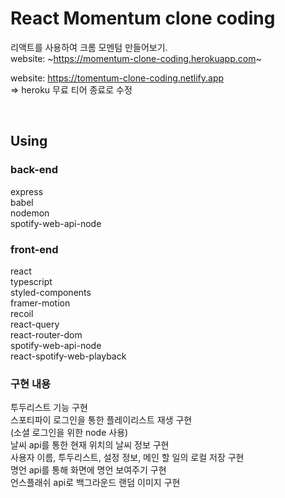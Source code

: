 # React Momentum clone coding

리액트를 사용하여 크롬 모멘텀 만들어보기.
<br>
website: ~https://momentum-clone-coding.herokuapp.com~

website: https://tomentum-clone-coding.netlify.app
<br> => heroku 무료 티어 종료로 수정

<br>

## Using

### back-end

express<br>
babel<br>
nodemon<br>
spotify-web-api-node<br>

### front-end

react<br>
typescript<br>
styled-components<br>
framer-motion<br>
recoil<br>
react-query<br>
react-router-dom<br>
spotify-web-api-node<br>
react-spotify-web-playback<br>

### 구현 내용

투두리스트 기능 구현<br>
스포티파이 로그인을 통한 플레이리스트 재생 구현<br>
(소셜 로그인을 위한 node 사용)<br>
날씨 api를 통한 현재 위치의 날씨 정보 구현<br>
사용자 이름, 투두리스트, 설정 정보, 메인 할 일의 로컬 저장 구현<br>
명언 api를 통해 화면에 명언 보여주기 구현<br>
언스플래쉬 api로 백그라운드 랜덤 이미지 구현<br>
